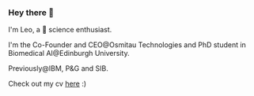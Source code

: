 ### Hey there 👋

I'm Leo, a 🧪 science enthusiast. 

I'm the Co-Founder and CEO@Osmitau Technologies and PhD student in Biomedical AI@Edinburgh University.

Previously@IBM, P&G and SIB. 

Check out my cv [here](https://github.com/universvm/cv) :)
